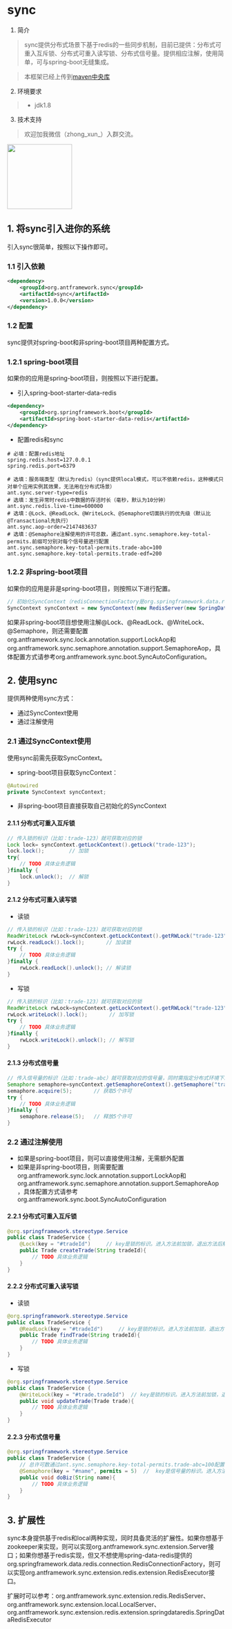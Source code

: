 # sync
1. 简介

> sync提供分布式场景下基于redis的一些同步机制，目前已提供：分布式可重入互斥锁、分布式可重入读写锁、分布式信号量。提供相应注解，使用简单，可与spring-boot无缝集成。

> 本框架已经上传到[maven中央库](https://search.maven.org/#search%7Cga%7C1%7Corg.antframework.sync)

2. 环境要求

> * jdk1.8

3. 技术支持

> 欢迎加我微信（zhong_xun_）入群交流。<br/>
<img src="https://note.youdao.com/yws/api/personal/file/WEBbca9e0a9a6e1ea2d9ab9def1cc90f839?method=download&shareKey=00e90849ae0d3b5cb8ed7dd12bc6842e" width=150 />


## 1. 将sync引入进你的系统
引入sync很简单，按照以下操作即可。

### 1.1 引入依赖
```xml
<dependency>
    <groupId>org.antframework.sync</groupId>
    <artifactId>sync</artifactId>
    <version>1.0.0</version>
</dependency>
```

### 1.2 配置
sync提供对spring-boot和非spring-boot项目两种配置方式。

### 1.2.1 spring-boot项目
如果你的应用是spring-boot项目，则按照以下进行配置。

- 引入spring-boot-starter-data-redis
```xml
<dependency>
    <groupId>org.springframework.boot</groupId>
    <artifactId>spring-boot-starter-data-redis</artifactId>
</dependency>
```

- 配置redis和sync
```properties
# 必填：配置redis地址
spring.redis.host=127.0.0.1
spring.redis.port=6379

# 选填：服务端类型（默认为redis）（sync提供local模式，可以不依赖redis，这种模式只对单个应用实例其效果，无法用在分布式场景）
ant.sync.server-type=redis
# 选填：发生异常时redis中数据的存活时长（毫秒，默认为10分钟）
ant.sync.redis.live-time=600000
# 选填：@Lock、@ReadLock、@WriteLock、@Semaphore切面执行的优先级（默认比@Transactional先执行）
ant.sync.aop-order=2147483637
# 选填：@Semaphore注解使用的许可总数，通过ant.sync.semaphore.key-total-permits.前缀可分别对每个信号量进行配置
ant.sync.semaphore.key-total-permits.trade-abc=100
ant.sync.semaphore.key-total-permits.trade-edf=200
```

### 1.2.2 非spring-boot项目
如果你的应用是非是spring-boot项目，则按照以下进行配置。
```java
// 初始化SyncContext（redisConnectionFactory是org.springframework.data.redis.connection.RedisConnectionFactory的一个是实例）
SyncContext syncContext = new SyncContext(new RedisServer(new SpringDataRedisExecutor(redisConnectionFactory), 10 * 60 * 1000), 10 * 1000);
```
如果非spring-boot项目想使用注解@Lock、@ReadLock、@WriteLock、@Semaphore，则还需要配置org.antframework.sync.lock.annotation.support.LockAop和org.antframework.sync.semaphore.annotation.support.SemaphoreAop，具体配置方式请参考org.antframework.sync.boot.SyncAutoConfiguration。

## 2. 使用sync
提供两种使用sync方式：
- 通过SyncContext使用
- 通过注解使用

### 2.1 通过SyncContext使用
使用sync前需先获取SyncContext。
- spring-boot项目获取SyncContext：
```java
@Autowired
private SyncContext syncContext;
```
- 非spring-boot项目直接获取自己初始化的SyncContext

#### 2.1.1 分布式可重入互斥锁
```java
// 传入锁的标识（比如：trade-123）就可获取对应的锁
Lock lock= syncContext.getLockContext().getLock("trade-123");
lock.lock();        // 加锁
try{
    // TODO 具体业务逻辑
}finally {
    lock.unlock();  // 解锁
}
```

#### 2.1.2 分布式可重入读写锁
- 读锁
```java
// 传入锁的标识（比如：trade-123）就可获取对应的锁
ReadWriteLock rwLock=syncContext.getLockContext().getRWLock("trade-123");
rwLock.readLock().lock();       // 加读锁
try {
    // TODO 具体业务逻辑
}finally {
    rwLock.readLock().unlock(); // 解读锁
}
```
- 写锁
```java
// 传入锁的标识（比如：trade-123）就可获取对应的锁
ReadWriteLock rwLock=syncContext.getLockContext().getRWLock("trade-123");
rwLock.writeLock().lock();       // 加写锁
try {
    // TODO 具体业务逻辑
}finally {
    rwLock.writeLock().unlock(); // 解写锁
}
```

#### 2.1.3 分布式信号量
```java
// 传入信号量的标识（比如：trade-abc）就可获取对应的信号量，同时需指定分布式环境下总的可用许可数（比如：100）
Semaphore semaphore=syncContext.getSemaphoreContext().getSemaphore("trade-abc", 100);
semaphore.acquire(5);       // 获取5个许可
try {
    // TODO 具体业务逻辑
}finally {
    semaphore.release(5);   // 释放5个许可
}
```

### 2.2 通过注解使用
- 如果是spring-boot项目，则可以直接使用注解，无需额外配置
- 如果是非spring-boot项目，则需要配置org.antframework.sync.lock.annotation.support.LockAop和org.antframework.sync.semaphore.annotation.support.SemaphoreAop，具体配置方式请参考org.antframework.sync.boot.SyncAutoConfiguration

#### 2.2.1 分布式可重入互斥锁
```java
@org.springframework.stereotype.Service
public class TradeService {
    @Lock(key = "#tradeId")     // key是锁的标识。进入方法前加锁，退出方法后解锁
    public Trade createTrade(String tradeId){
        // TODO 具体业务逻辑
    }
}
```

#### 2.2.2 分布式可重入读写锁
- 读锁
```java
@org.springframework.stereotype.Service
public class TradeService {
    @ReadLock(key = "#tradeId")     // key是锁的标识。进入方法前加锁，退出方法后解锁
    public Trade findTrade(String tradeId){
        // TODO 具体业务逻辑
    }
}
```
- 写锁
```java
@org.springframework.stereotype.Service
public class TradeService {
    @WriteLock(key = "#trade.tradeId")  // key是锁的标识。进入方法前加锁，退出方法后解锁
    public void updateTrade(Trade trade){
        // TODO 具体业务逻辑
    }
}
```

#### 2.2.3 分布式信号量
```java
@org.springframework.stereotype.Service
public class TradeService {
    // 总许可数通过ant.sync.semaphore.key-total-permits.trade-abc=100配置（这里指定分布式环境下trade-abc的总许可数为100）
    @Semaphore(key = "#name", permits = 5)  //  key是信号量的标识。进入方法前获取5个许可，退出方法后释放5个许可
    public void doBiz(String name){
        // TODO 具体业务逻辑
    }
}
```

## 3. 扩展性
sync本身提供基于redis和local两种实现，同时具备灵活的扩展性。如果你想基于zookeeper来实现，则可以实现org.antframework.sync.extension.Server接口；如果你想基于redis实现，但又不想使用spring-data-redis提供的org.springframework.data.redis.connection.RedisConnectionFactory，则可以实现org.antframework.sync.extension.redis.extension.RedisExecutor接口。

扩展时可以参考：org.antframework.sync.extension.redis.RedisServer、org.antframework.sync.extension.local.LocalServer、org.antframework.sync.extension.redis.extension.springdataredis.SpringDataRedisExecutor
